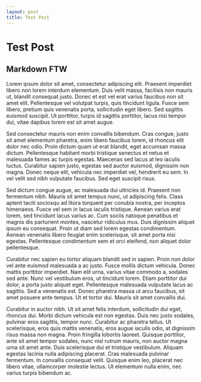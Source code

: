 ```yaml
---
layout: post
title: Test Post
---
```


# Test Post

## Markdown FTW



Lorem ipsum dolor sit amet, consectetur adipiscing elit. Praesent imperdiet libero non lorem interdum elementum. Duis velit massa, facilisis non mauris ut, blandit consequat justo. Donec et est vel erat varius faucibus non sit amet elit. Pellentesque vel volutpat turpis, quis tincidunt ligula. Fusce sem libero, pretium quis venenatis porta, sollicitudin eget libero. Sed sagittis euismod suscipit. Ut porttitor, turpis id sagittis porttitor, lacus nisi tempor dui, vitae dapibus lorem est sit amet augue.

Sed consectetur mauris non enim convallis bibendum. Cras congue, justo sit amet elementum pharetra, enim libero faucibus lorem, id rhoncus elit dolor nec odio. Proin dictum quam ut erat blandit, eget accumsan massa dictum. Pellentesque habitant morbi tristique senectus et netus et malesuada fames ac turpis egestas. Maecenas sed lacus at leo iaculis luctus. Curabitur sapien justo, egestas sed auctor euismod, dignissim non magna. Donec neque elit, vehicula nec imperdiet vel, hendrerit eu sem. In vel velit sed nibh vulputate faucibus. Sed eget suscipit risus.

Sed dictum congue augue, ac malesuada dui ultricies id. Praesent non fermentum nibh. Mauris sit amet tempus nunc, ut adipiscing felis. Class aptent taciti sociosqu ad litora torquent per conubia nostra, per inceptos himenaeos. Fusce vel sem in lacus iaculis tristique. Aenean varius erat lorem, sed tincidunt lacus varius ac. Cum sociis natoque penatibus et magnis dis parturient montes, nascetur ridiculus mus. Duis dignissim aliquet ipsum eu consequat. Proin ut diam sed lorem egestas condimentum. Aenean venenatis libero feugiat enim scelerisque, sit amet porta nisi egestas. Pellentesque condimentum sem et orci eleifend, non aliquet dolor pellentesque.

Curabitur nec sapien eu tortor aliquam blandit sed in sapien. Proin non dolor vel ante euismod malesuada a ac justo. Fusce mollis dictum vehicula. Donec mattis porttitor imperdiet. Nam elit urna, varius vitae commodo a, sodales sed ante. Nunc vel vestibulum eros, ut tincidunt lorem. Etiam porttitor dui dolor, a porta justo aliquet eget. Pellentesque malesuada vulputate lacus ac sagittis. Sed a venenatis est. Donec pharetra massa ut arcu faucibus, sit amet posuere ante tempus. Ut et tortor dui. Mauris sit amet convallis dui.

Curabitur in auctor nibh. Ut sit amet felis interdum, sollicitudin dui eget, rhoncus dui. Morbi dictum vehicula est non egestas. Duis nec justo sodales, pulvinar eros sagittis, tempor nunc. Curabitur ac pharetra tellus. Ut scelerisque, eros quis mattis venenatis, eros augue iaculis odio, at dignissim risus massa non magna. Proin fringilla lobortis laoreet. Quisque porttitor, ante sit amet tempor sodales, nunc nisl rutrum mauris, non auctor magna urna sit amet ante. Duis scelerisque dui et tristique vestibulum. Aliquam egestas lacinia nulla adipiscing placerat. Cras malesuada pulvinar fermentum. In convallis consequat velit. Quisque enim leo, placerat nec libero vitae, ullamcorper molestie lectus. Ut elementum nulla enim, nec varius turpis bibendum ac. 